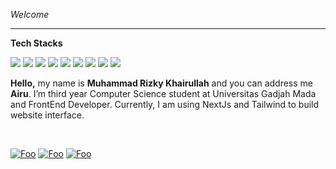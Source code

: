 <div align="center">
    <img src="assets/errbint500.gif" alt="" >
</div>

*Welcome*

---

**Tech Stacks**

[![](https://img.shields.io/badge/JAVASCRIPT%20-%23323330.svg?&style=flat-square&logo=javascript&logoColor=F0DB4F)](https://javascript.com)
[![](https://img.shields.io/badge/TYPESCRIPT-%23121212?style=flat-square&logo=TYPESCRIPT&logoColor=white&color=3655FF)](https://www.typescriptlang.org/)
[![](https://img.shields.io/badge/REACT%20-%2356BDDA.svg?&style=flat-square&logo=react&logoColor=white)](https://reactjs.org) 
[![](https://img.shields.io/badge/NEXT.JS%20-%23323330.svg?&style=flat-square&logo=nextdotjs&logoColor=000000)](https://nextjs.org/) 
[![](https://img.shields.io/badge/FIREBASE%20-%23FFA611.svg?&style=flat-square&logo=firebase&logoColor=white)](https://firebase.google.com) 
[![](https://img.shields.io/badge/TAILWIND%20-%2338B2AC.svg?&style=flat-square&logo=tailwindcss&logoColor=white)](https://tailwindcss.com)
[![](https://img.shields.io/badge/FIGMA%20-%23F24E1E.svg?&style=flat-square&logo=figma&logoColor=white)](https://figma.com) 
[![](https://img.shields.io/badge/PHOTOSHOP-%23121212?style=flat-square&logo=adobe-photoshop&logoColor=white&color=31A8FF)](https://www.adobe.com/products/photoshop.html) 
[![](https://img.shields.io/badge/Illustrator-%23121212?style=flat-square&logo=adobe-illustrator&logoColor=white&color=FF9A00)](https://www.adobe.com/products/illustrator.html) 

**Hello,**
my name is **Muhammad Rizky Khairullah** and you can address me **Airu**. I’m third year Computer Science student at Universitas Gadjah Mada and FrontEnd Developer. Currently, I am using NextJs and Tailwind to build website interface.

<br>

[![Foo](https://komarev.com/ghpvc/?username=rzkykhrllh&color=lightgrey)]()
[![Foo](https://img.shields.io/github/followers/rzkykhrllh?label=follow%20me&style=social)](https://github.com/rzkykhrllh)
[![Foo](https://img.shields.io/badge/LINKED%20IN-%23121212?style=flat-square&logo=LINKEDIN&logoColor=white&color=0A66C2)](https://www.linkedin.com/in/airu/)


<br>
